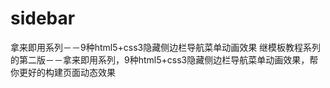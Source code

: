 # sidebar
拿来即用系列－－9种html5+css3隐藏侧边栏导航菜单动画效果
继模板教程系列的第二版－－拿来即用系列，9种html5+css3隐藏侧边栏导航菜单动画效果，帮你更好的构建页面动态效果

